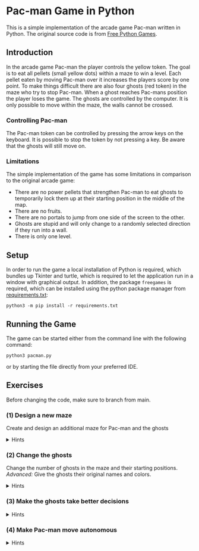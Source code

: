 # Pac-man Game in Python

This is a simple implementation of the arcade game Pac-man written in Python. The original source code is from [Free Python Games](https://github.com/grantjenks/free-python-games/blob/master/src/freegames/pacman.py).

## Introduction

In the arcade game Pac-man the player controls the yellow token. The goal is to eat all pellets (small yellow dots) within a maze to win a level. Each pellet eaten by moving Pac-man over it increases the players score by one point. To make things difficult there are also four ghosts (red token) in the maze who try to stop Pac-man. When a ghost reaches Pac-mans position the player loses the game. The ghosts are controlled by the computer. It is only possible to move within the maze, the walls cannot be crossed.

### Controlling Pac-man

The Pac-man token can be controlled by pressing the arrow keys on the keyboard. It is possible to stop the token by not pressing a key. Be aware that the ghosts will still move on.

### Limitations

The simple implementation of the game has some limitations in comparison to the original arcade game:

- There are no power pellets that strengthen Pac-man to eat ghosts to temporarily lock them up at their starting position in the middle of the map.
- There are no fruits.
- There are no portals to jump from one side of the screen to the other.
- Ghosts are stupid and will only change to a randomly selected direction if they run into a wall.
- There is only one level.

## Setup

In order to run the game a local installation of Python is required, which bundles up Tkinter and turtle, which is required to let the application run in a window with graphical output. In addition, the package `freegames` is required, which can be installed using the python package manager from [requirements.txt](requirements.txt):

``` shell
python3 -m pip install -r requirements.txt
```

## Running the Game

The game can be started either from the command line with the following command:

```shell
python3 pacman.py
```

or by starting the file directly from your preferred IDE.

## Exercises

Before changing the code, make sure to branch from main.

### (1) Design a new maze

Create and design an additional maze for Pac-man and the ghosts

<details>
    <summary>Hints</summary>

- Study the original maze array in [pacman.py](src/pacman.py)
- What is the meaning of 0 and 1 in the array?
- Why is the array wrapped in lines of 20 values?

</details>

### (2) Change the ghosts

Change the number of ghosts in the maze and their starting positions.
_Advanced:_ Give the ghosts their original names and colors.

<details>
    <summary>Hints</summary>

- The ghosts are defined in an array consisting of two vectors: One for the starting position and the second one for their initial direction.
- Ghost names and colors:
  - Blinky: red
  - Pinky: pink
  - Inky: teal
  - Clyde: orange

</details>

### (3) Make the ghosts take better decisions

<details>
    <summary>Hints</summary>

- Study the original decision-making of the ghosts.
- The ghosts should _sense_ their surrounding for Pac-man.
- If Pac-man is within 3 tiles, they should chase him.
- _Advanced:_ While chasing, the speed (moving distance) of the ghosts is slightly increased.
- _Advanced:_ When losing sight, the speed (moving distance) of the ghosts is slightly decreased.

</details>

### (4) Make Pac-man move autonomous

<details>
    <summary>Hints</summary>

- The Pac-man token should no longer be controlled by humanes.
- Implement an autonomous agent that controls Pac-mans token.
- The agent should _sense_ his surrounding for ghosts and avoid them.
- The agent must know the position of all pellets and collect them to win the game.

</details>
